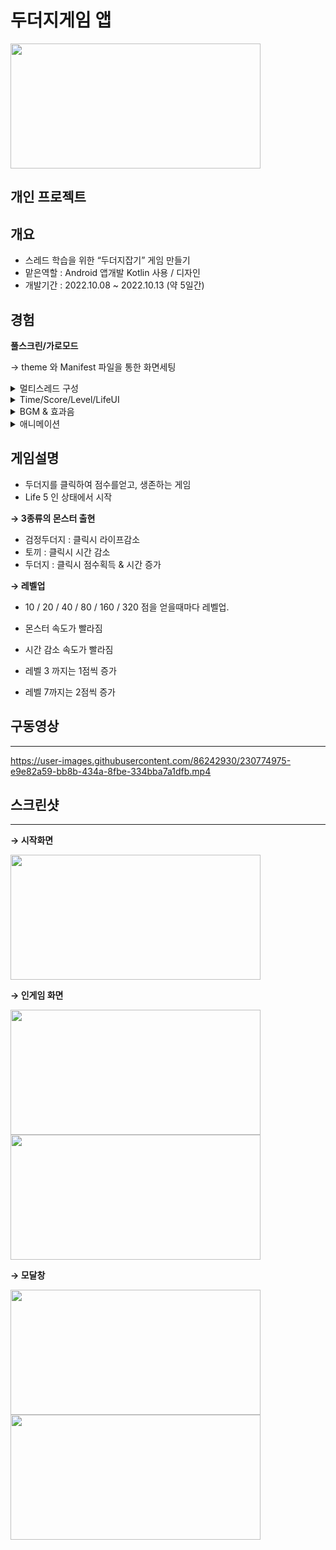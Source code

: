 # 두더지게임 앱

<img src ="https://user-images.githubusercontent.com/86242930/230774847-b678499c-a407-4879-851c-f06df24fd399.jpg" width="400" height="200"/>

## 개인 프로젝트

## 개요

- 스레드 학습을 위한 “두더지잡기” 게임 만들기
- 맡은역할 :  Android 앱개발 Kotlin 사용 / 디자인
- 개발기간 : 2022.10.08 ~ 2022.10.13 (약 5일간)

## 경험

**풀스크린/가로모드** 

→ theme 와 Manifest 파일을 통한 화면세팅

<details>
<summary> 멀티스레드 구성 </summary>
<div>
    
    
게임진행 / 몬스터 생성&소멸 / 게임시간 / 레벨업
    
크게 4가지 스레드를 사용하였다.

### 1. 게임진행 스레드

가장 큰 줄기의 스레드이며, 게임오버 조건을 판별하기위해 다른 스레드들을 감싸는 형태를 가진다. gameThread가 시작하기 전에, **레벨업을 알리는 레벨업 모달을 숨김처리한 상태로 시작**한다

그후, **모든 스레드들을 동시에 실행시킴과 동시에, 게임오버 조건을 씌운 빈 while문**을 무한히 돌게 된다. 게임 오버 조건 달성시, while문을 탈출하여, GameoverActivity로 이동하게 된다!

```kotlin
private fun gameThread(){
    val levelupmodal = binding.ivIngameLevelupmodal
    levelupmodal.isVisible = false

    Thread(){
        moleThreadDark()
        moleThreadLong()
        moleThreadMedium()
        moleThreadShort()
        rabbitThread()
        timeThread()
        levelupThread(levelupmodal)

        // 게임 종료조건 해당시 while문 탈출
        while(life > 0 && time > 0){ }

        // 게임 Over
        val intent = Intent(this, GameoverActivity::class.java)
        startActivity(intent)

    }.start()

}
```

### 2. 게임시간 스레드

해당 스레드는, 인게임 화면 상단에 위치한, 타임바에 대한 흐름이다.

두더지를 잡을시 time은 증가하고, 가만히 있으면 time은 감소한다. 따라서 **time 값을 모든 스레드에서 접근 가능한 전역변수로 설정**하고, time스레드에서 progressbar에 띄우는 역할을 한다. 

sleep 을 통해 0.2초마다 한번씩 1의 시간값이 줄어들게 하였고,  이 줄어드는 텀 또한, 레벨에따라 감소하게 하였다

일시정지 버튼 클릭시, 스레드도 멈춰야하므로 while문 조건에 pause boolean 변수와 time 이 > 0일때만 진행되게 하였다

```kotlin
private fun timeThread(){
    val timebar = binding.pbIngameTimebar

    Thread(){
        while(time > 0 && !pause){
            time -= 1

            runOnUiThread {
                timebar.progress = time
            }

            Thread.sleep(200 - progresstime)
        }

    }.start()
}
```

### 3. 레벨업 스레드

내가 커스텀한 레벨업 조건은 score 값이 10,20,40,80,160,320 일때 이다.

따라서, 해당 스레드에서는, score값을 while문을 돌며 계속 확인한후, **레벨업 조건에 부함하는 score값 도달시, levelup modal 창을 화면에 띄우게** 구현하였다

```kotlin
private fun levelupThread(levelupmodal : ImageView){

    Thread(){
        while(true){
            if(score == 10 || score == 20 || score == 40 || score == 80 || score == 160 || score == 320){

                runOnUiThread {
                    levelupmodal.isVisible = true
                }

                Thread.sleep(500)

                runOnUiThread {
                    levelupmodal.isVisible = false
                }

            }
        }
    }.start()
}
```

### 4. 몬스터 생성 & 소멸 스레드

총 5가지의 몬스터들이 랜덤하게 화면에 나타난다. 

느린두더지 / 중간두더지 / 빠른두더지 / 검은두더지 / 토끼

각각 스레드에서 생성 & 소멸 흐름을 컨트롤하게 하였고, **전역변수로 설정해놓은 imageButton 배열로 랜덤한 숫자를 index로 활용하여 배치**할 수 있었다

등장속도와 리젠속도는 Thread.sleep 으로 컨트롤하였다

+) 두더지가 한곳에 곂쳐지는 현상 발생. 

→ 이를 방지하기 위해, 크기 12인 Int배열 생성. 구멍이 차있을때 1, 구멍이 비었을때 0 으로 표시. 만약 random 인덱스가 **차있는 구멍에 배정되면, while문을 돌면서 비어있는 구멍 탐색**!!

```kotlin
private fun moleThreadLong(){
    Thread(){

        while(!pause){

            // 랜덤 인덱스 생성
            var index = range.random()

                        // 구멍 이미 차있을때, 비어있는 구멍 찾는 로직
            while(holestate[index] == 1){
                index = range.random()
            }

            // 해당 인덱스에 해당하는 두더지상태 변경
            molestate[index] = 0

                        // 해당 구멍 차있음 표시
            holestate[index] = 1

            // 두더지 등장
            runOnUiThread {
                Glide.with(this)
                    .load(R.drawable.mole)
                    .into(moles[index])
                moles[index].visibility = View.VISIBLE
            }

            Thread.sleep(1500 - sleeptime)

            // 두더지 퇴장
            runOnUiThread {
                moles[index].visibility = View.INVISIBLE
                moles[index].isClickable = true
            }

                        // 다시 구멍 비었음 표시
                        holestate[index] = 0

            Thread.sleep(1500 - sleeptime)

        }
    }.start()
}
```
</div>


</details>
    
<details>
    <summary>Time/Score/Level/LifeUI</summary>
    
    
모든 ImageButton 들을 ViewBinding으로 호출한뒤, for문으로 클릭 이벤트 처리를 달아주었다. 몬스터를 클릭했을때의 이벤트 처리로, 많은 값들이 변경 또는 유지되어야 되기 때문에, 다소 로직이 복잡해졌다.

**모든 몬스터의 공통사항)**

클릭시 맞는 이미지로 변경된다는것.

**각 몬스터별 다른사항)**

토끼 : time 감소 

갈색두더지 : time 증가 & score 증가 

검은두더지 : life 감소

**score 이 증가되는것을 가장 먼저 알아차리는곳이 click 이벤트 리스너** 이기 때문에, 

score에 따른 

레벨 변화 /  score 증가폭 변화 / 두더지속도 변화 / 시간 감소속도 변화

를 when 조건문을 통해 구현하였다

```kotlin

// 두더지 ImageButton Array
moles = arrayOf(binding.btnIngameMole1,
    binding.btnIngameMole2, binding.btnIngameMole3, binding.btnIngameMole4, binding.btnIngameMole5,
    binding.btnIngameMole6, binding.btnIngameMole7, binding.btnIngameMole8, binding.btnIngameMole9,
    binding.btnIngameMole10, binding.btnIngameMole11, binding.btnIngameMole12)

for(i in 0 until 12){

    // 모든 두더지가 안보이는상태로 초기화
    moles[i].visibility= View.INVISIBLE

    // 두더지 클릭시 이벤트처리
    moles[i].setOnClickListener {

        // 클릭시 효과음
        soundPool.play(hitsound, 1.0f, 1.0f, 0,0,1.0f)

        // 두번클릭 안되게 방지
        moles[i].isClickable = false

        if(molestate[i] == 2){          // 토끼 클릭했을 경우
            Glide.with(this)
                .load(R.drawable.hitrabbit)
                .into(moles[i])
            time -= 5
        }
        else if(molestate[i] == 1){      // 검은두더지 클릭했을 경우
            Glide.with(this)
                .load(R.drawable.hitblackmole)
                .into(moles[i])
            life--          // 라이프 감소
            lifetxt.text = life.toString()
        }else{                      // 갈색두더지 클릭했을 경우
            Glide.with(this)
                .load(R.drawable.hitmole)
                .into(moles[i])


            // 레벨 구간별 점수 증가폭 증가. 점수 증가
            when(score){
                in (0..39) -> score++
                in (40..319) -> score += 2
            }
            scoretxt.text = score.toString()


            // 타임이 100 아래일때, 타임 증가
            if(time < 100){
                time += 10
            }


            // 10/ 20/ 40/ 80/ 160/ 320 점마다 레벨 상승
            // & 두더지 속도 상승
            // & 시간 감소속도 상승

            when(score){
                10 -> {         // 10점일때 : 레벨2
                    Glide.with(this)
                        .load(levels[1])
                        .into(level)
                    soundPool.play(levelupsound, 1.0f, 1.0f, 0,0,1.0f)

                    progresstime += 30
                }
                20 ->{           // 20점일때 : 레벨3
                    Glide.with(this)
                        .load(levels[2])
                        .into(level)
                    soundPool.play(levelupsound, 1.0f, 1.0f, 0,0,1.0f)

                    progresstime += 30

                }
                40 ->{          // 40점일때 : 레벨4
                    Glide.with(this)
                        .load(levels[3])
                        .into(level)
                    soundPool.play(levelupsound, 1.0f, 1.0f, 0,0,1.0f)

                    sleeptime += 200
                    progresstime += 20

                }
                80 ->{          // 80점일때 : 레벨5
                    Glide.with(this)
                        .load(levels[4])
                        .into(level)
                    soundPool.play(levelupsound, 1.0f, 1.0f, 0,0,1.0f)

                    sleeptime += 200
                    progresstime += 20

                }
                160 ->{         // 160점일때 : 레벨6
                    Glide.with(this)
                        .load(levels[5])
                        .into(level)
                    soundPool.play(levelupsound, 1.0f, 1.0f, 0,0,1.0f)

                    sleeptime += 200
                    progresstime += 20

                }
                320 ->{         // 320점일때 : 레벨7
                    Glide.with(this)
                        .load(levels[6])
                        .into(level)
                    soundPool.play(levelupsound, 1.0f, 1.0f, 0,0,1.0f)

                    progresstime += 20

                }
            }

        }

    }
}
```
</details>
    
    
 <details>
     <summary>BGM & 효과음</summary>
 우선 mp3파일은 어디에 위치시켜야 할까?

→ resource 폴더 하위에 raw 폴더를 생성한다. 이곳에 보관한다!!

### BGM

MediaPlayer 를 이용하여, bgm을 실행, 중단, 릴리스 할 수 있었다.

onCreate에서 정의된 mediaplayer를 onResume에서 실행한다.

onPause 에서  잠시 멈췄다가, onDestroy 에서 릴리즈 한다

```kotlin

var mediaPlayer: MediaPlayer? = null
var musicstate = true

override fun onCreate(savedInstanceState: Bundle?) {
    super.onCreate(savedInstanceState)

    mediaPlayer = MediaPlayer.create(this, R.raw.bgm)

        musicbtn.setOnClickListener {
          if(musicstate){
              mediaPlayer?.pause()
              musicstate = false

          }else{
              mediaPlayer?.start()
              musicstate =  true

          }

      }

}

override fun onResume() {
    super.onResume()

    musicstate = true
    mediaPlayer?.start()
}

override fun onPause() {
    super.onPause()

    mediaPlayer?.pause()

}

override fun onDestroy() {
    super.onDestroy()

    mediaPlayer?.release()
}
```

### 효과음

soundpool 를 이용하여, click 이벤트 처리부분에서 사운드 재생하게끔 설정하였다.

```kotlin

// 선언
val soundPool = SoundPool.Builder().build()

// 사운드 객체 선언
val hitsound = soundPool.load(this, R.raw.hitsound,1)
val levelupsound = soundPool.load(this, R.raw.levelupsound, 1)

// 사운드 객체 재생
soundPool.play(hitsound, 1.0f, 1.0f, 0,0,1.0f)
```
     
 </details>
    
   
 
<details>
  <summary>애니메이션</summary>
    
**→ TranslateAnimation 객체 활용**

외부 프레임워크를 사용하는 것이 아닌, 애니메이션을 적용시킬 수 있는 자체적인 메소드나 클래스가 있을까 찾아본 결과, TranslateAnimation 객체를 활용하면, 간단한 좌표이동 애니메이션을 구현할 수 있다는 것을 알아내었다.

우선, 최상위 레이아웃에 다음 속성을 추가한다

`android:animateLayoutChanges="true"`

그후, 변수에 TranslateAnimation 객체를 생성하여 담은뒤, 각 속성을 부여해주면 끝나는데,

객체의 생성자는 각각 fromX, toX, fromY, toY 이다.

`val anim = TranslateAnimation(0f,0f,30f,0f)`  이런식으로, 어디서 어디로 오게할건지 컨트롤할 수 있는데, 위 예시는 밑에서 위로 30만큼 올린다는 뜻이다.

생성자로 객체를 생성했으면, 

걸리는시간 / 애니메이션 끝난뒤의 상태 를 설정해준다

`anim.*duration* = 400`

`anim.*fillAfter* = true`

fillAfter 를 true 하게되면, 애니메이션이 끝나도 View가 남아있게되고, false하게되면, 애니메이션 끝나면 View는 없어지게 된다.

그후 마지막으로, visibility로 View의 가시성을 정의해주면 된다!!

### 1. 레벨업 모달 애니메이션

레벨업을 할때마다, 레벨업 VIew 가 등장해야하는데, 이를 위아래 움직임 애니메이션으로 구현하였다.

```kotlin
private fun levelupThread(levelupmodal : ImageView){

    Thread{

        while(true){
            if(levelupstate){

                runOnUiThread {

                    val anim = TranslateAnimation(0f,0f,200f,0f)
                    anim.duration = 400
                    anim.fillAfter = true
                    levelupmodal.animation = anim
                    levelupmodal.visibility = View.VISIBLE

                }

                Thread.sleep(1000)

                runOnUiThread {
                    val anim = TranslateAnimation(0f,0f,0f,levelupmodal.width.toFloat())
                    anim.duration = 400
                    levelupmodal.animation = anim
                    levelupmodal.visibility = View.GONE
                }

                levelupstate = false

            }
        }
    }.start()
}
```

### 2. 몬스터 등퇴장 애니메이션

두더지가 밑에서 나왔다 들어가는 효과를 주기 위해, 등퇴장 애니메이션을 추가하였다

```kotlin
// 느린 두더지 스레드
private fun moleThreadLong(){
    Thread{

        while(!pausestate){

            ...

            // 두더지 등장
            runOnUiThread {
                Glide.with(this)
                    .load(R.drawable.mole)
                    .into(moles[index])
                val anim = TranslateAnimation(0f,0f,30f,0f)
                anim.duration = 50
                moles[index].animation = anim
                moles[index].visibility = View.VISIBLE
            }

            Thread.sleep(1500 - sleeptime)

            // 두더지 퇴장
            runOnUiThread {
                val anim = TranslateAnimation(0f,0f,0f,30f)
                anim.duration = 50
                moles[index].animation = anim
                moles[index].visibility = View.INVISIBLE
                moles[index].isClickable = true
            }

            ...

        }
    }.start()
}
```

https://user-images.githubusercontent.com/86242930/230774930-00cceb6e-a89e-48a1-9b54-09b73b8f4c75.mp4
</details>
    
    
    
    
    

## 게임설명

- 두더지를 클릭하여 점수를얻고, 생존하는 게임
- Life 5 인 상태에서 시작

**→ 3종류의 몬스터 출현** 

- 검정두더지 : 클릭시 라이프감소
- 토끼 : 클릭시 시간 감소
- 두더지 : 클릭시 점수획득 & 시간 증가

**→ 레벨업**

- 10 / 20 / 40 / 80 / 160 / 320 점을 얻을때마다 레벨업.
- 몬스터 속도가 빨라짐
- 시간 감소 속도가 빨라짐

- 레벨 3 까지는 1점씩 증가
- 레벨 7까지는 2점씩 증가

## 구동영상

---

https://user-images.githubusercontent.com/86242930/230774975-e9e82a59-bb8b-434a-8fbe-334bba7a1dfb.mp4

## 스크린샷

---

**→ 시작화면**

<img src ="https://user-images.githubusercontent.com/86242930/230775023-d9f451b2-26c6-490e-89ae-1913bfa23c4b.jpg" width="400" height="200"/>

**→ 인게임 화면**

<p align="left">

<img src ="https://user-images.githubusercontent.com/86242930/230775032-511b97d2-a973-4c7e-85c1-532ebbf46afc.jpg" width="400" height="200"/>

<img src ="https://user-images.githubusercontent.com/86242930/230775034-3713448c-0449-422b-8bd2-91893e5eb52a.jpg" width="400" height="200"/>

</p>

**→ 모달창**
<p align="left">

<img src ="https://user-images.githubusercontent.com/86242930/230775045-5cc1bb0a-77d5-44bf-a071-606f15832a75.jpg" width="400" height="200"/>

<img src ="https://user-images.githubusercontent.com/86242930/230775049-0d97cb29-b01d-416e-bda5-6d39a660a9cf.jpg" width="400" height="200"/>

</p>
